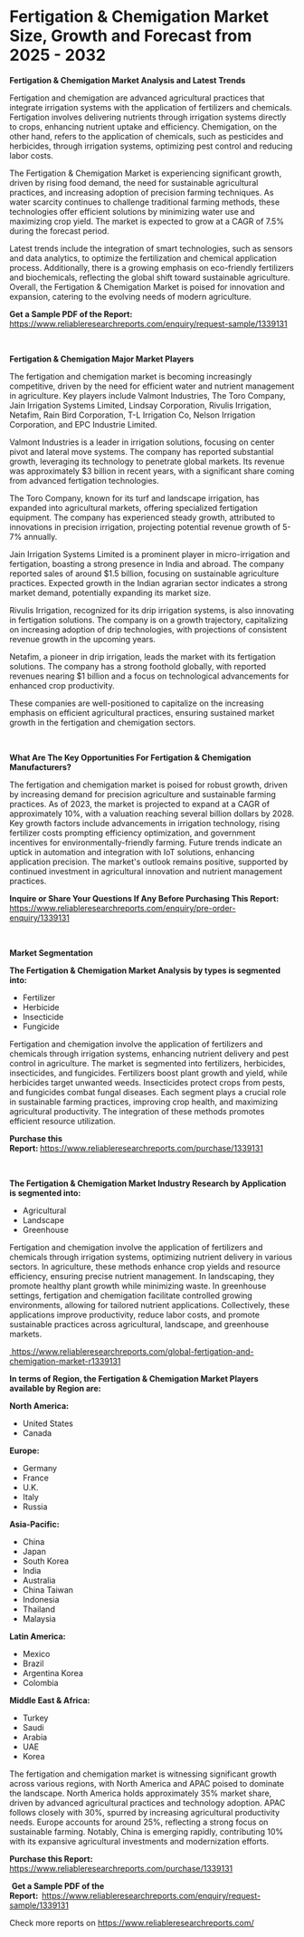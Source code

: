 <p><h1>Fertigation & Chemigation Market Size, Growth and Forecast from 2025 - 2032</h1></p><p><strong>Fertigation & Chemigation Market Analysis and Latest Trends</strong></p>
<p><p>Fertigation and chemigation are advanced agricultural practices that integrate irrigation systems with the application of fertilizers and chemicals. Fertigation involves delivering nutrients through irrigation systems directly to crops, enhancing nutrient uptake and efficiency. Chemigation, on the other hand, refers to the application of chemicals, such as pesticides and herbicides, through irrigation systems, optimizing pest control and reducing labor costs.</p><p>The Fertigation & Chemigation Market is experiencing significant growth, driven by rising food demand, the need for sustainable agricultural practices, and increasing adoption of precision farming techniques. As water scarcity continues to challenge traditional farming methods, these technologies offer efficient solutions by minimizing water use and maximizing crop yield. The market is expected to grow at a CAGR of 7.5% during the forecast period.</p><p>Latest trends include the integration of smart technologies, such as sensors and data analytics, to optimize the fertilization and chemical application process. Additionally, there is a growing emphasis on eco-friendly fertilizers and biochemicals, reflecting the global shift toward sustainable agriculture. Overall, the Fertigation & Chemigation Market is poised for innovation and expansion, catering to the evolving needs of modern agriculture.</p></p>
<p><strong>Get a Sample PDF of the Report:&nbsp;</strong> <a href="https://www.reliableresearchreports.com/enquiry/request-sample/1339131?utm_campaign=2788&utm_medium=2&utm_source=Github&utm_content=ia&utm_term=27032025&utm_id=fertigation-chemigation">https://www.reliableresearchreports.com/enquiry/request-sample/1339131</a></p>
<p>&nbsp;</p>
<p><strong>Fertigation & Chemigation Major Market Players</strong></p>
<p><p>The fertigation and chemigation market is becoming increasingly competitive, driven by the need for efficient water and nutrient management in agriculture. Key players include Valmont Industries, The Toro Company, Jain Irrigation Systems Limited, Lindsay Corporation, Rivulis Irrigation, Netafim, Rain Bird Corporation, T-L Irrigation Co, Nelson Irrigation Corporation, and EPC Industrie Limited.</p><p>Valmont Industries is a leader in irrigation solutions, focusing on center pivot and lateral move systems. The company has reported substantial growth, leveraging its technology to penetrate global markets. Its revenue was approximately $3 billion in recent years, with a significant share coming from advanced fertigation technologies.</p><p>The Toro Company, known for its turf and landscape irrigation, has expanded into agricultural markets, offering specialized fertigation equipment. The company has experienced steady growth, attributed to innovations in precision irrigation, projecting potential revenue growth of 5-7% annually.</p><p>Jain Irrigation Systems Limited is a prominent player in micro-irrigation and fertigation, boasting a strong presence in India and abroad. The company reported sales of around $1.5 billion, focusing on sustainable agriculture practices. Expected growth in the Indian agrarian sector indicates a strong market demand, potentially expanding its market size.</p><p>Rivulis Irrigation, recognized for its drip irrigation systems, is also innovating in fertigation solutions. The company is on a growth trajectory, capitalizing on increasing adoption of drip technologies, with projections of consistent revenue growth in the upcoming years.</p><p>Netafim, a pioneer in drip irrigation, leads the market with its fertigation solutions. The company has a strong foothold globally, with reported revenues nearing $1 billion and a focus on technological advancements for enhanced crop productivity.</p><p>These companies are well-positioned to capitalize on the increasing emphasis on efficient agricultural practices, ensuring sustained market growth in the fertigation and chemigation sectors.</p></p>
<p>&nbsp;</p>
<p><strong>What Are The Key Opportunities For Fertigation & Chemigation Manufacturers?</strong></p>
<p><p>The fertigation and chemigation market is poised for robust growth, driven by increasing demand for precision agriculture and sustainable farming practices. As of 2023, the market is projected to expand at a CAGR of approximately 10%, with a valuation reaching several billion dollars by 2028. Key growth factors include advancements in irrigation technology, rising fertilizer costs prompting efficiency optimization, and government incentives for environmentally-friendly farming. Future trends indicate an uptick in automation and integration with IoT solutions, enhancing application precision. The market's outlook remains positive, supported by continued investment in agricultural innovation and nutrient management practices.</p></p>
<p><strong>Inquire or Share Your Questions If Any Before Purchasing This Report:</strong> <a href="https://www.reliableresearchreports.com/enquiry/pre-order-enquiry/1339131?utm_campaign=2788&utm_medium=2&utm_source=Github&utm_content=ia&utm_term=27032025&utm_id=fertigation-chemigation">https://www.reliableresearchreports.com/enquiry/pre-order-enquiry/1339131</a></p>
<p>&nbsp;</p>
<p><strong>Market Segmentation</strong></p>
<p><strong>The Fertigation & Chemigation Market Analysis by types is segmented into:</strong></p>
<p><ul><li>Fertilizer</li><li>Herbicide</li><li>Insecticide</li><li>Fungicide</li></ul></p>
<p><p>Fertigation and chemigation involve the application of fertilizers and chemicals through irrigation systems, enhancing nutrient delivery and pest control in agriculture. The market is segmented into fertilizers, herbicides, insecticides, and fungicides. Fertilizers boost plant growth and yield, while herbicides target unwanted weeds. Insecticides protect crops from pests, and fungicides combat fungal diseases. Each segment plays a crucial role in sustainable farming practices, improving crop health, and maximizing agricultural productivity. The integration of these methods promotes efficient resource utilization.</p></p>
<p><strong>Purchase this Report:&nbsp;</strong><a href="https://www.reliableresearchreports.com/purchase/1339131?utm_campaign=2788&utm_medium=2&utm_source=Github&utm_content=ia&utm_term=27032025&utm_id=fertigation-chemigation">https://www.reliableresearchreports.com/purchase/1339131</a></p>
<p>&nbsp;</p>
<p><strong>The Fertigation & Chemigation Market Industry Research by Application is segmented into:</strong></p>
<p><ul><li>Agricultural</li><li>Landscape</li><li>Greenhouse</li></ul></p>
<p><p>Fertigation and chemigation involve the application of fertilizers and chemicals through irrigation systems, optimizing nutrient delivery in various sectors. In agriculture, these methods enhance crop yields and resource efficiency, ensuring precise nutrient management. In landscaping, they promote healthy plant growth while minimizing waste. In greenhouse settings, fertigation and chemigation facilitate controlled growing environments, allowing for tailored nutrient applications. Collectively, these applications improve productivity, reduce labor costs, and promote sustainable practices across agricultural, landscape, and greenhouse markets.</p></p>
<p><a href="https://www.reliableresearchreports.com/global-fertigation-and-chemigation-market-r1339131?utm_campaign=2788&utm_medium=2&utm_source=Github&utm_content=ia&utm_term=27032025&utm_id=fertigation-chemigation">&nbsp;https://www.reliableresearchreports.com/global-fertigation-and-chemigation-market-r1339131</a></p>
<p><strong>In terms of Region, the Fertigation & Chemigation Market Players available by Region are:</strong></p>
<p>
    <p> <strong> North America: </strong>
        <ul>
            <li>United States</li>
            <li>Canada</li>
        </ul>
        </p> 
    <p> <strong> Europe: </strong>
        <ul>
            <li>Germany</li>
            <li>France</li>
            <li>U.K.</li>
            <li>Italy</li>
            <li>Russia</li>
        </ul>
        </p> 
    <p> <strong> Asia-Pacific: </strong>
        <ul>
            <li>China</li>
            <li>Japan</li>
            <li>South Korea</li>
            <li>India</li>
            <li>Australia</li>
            <li>China Taiwan</li>
            <li>Indonesia</li>
            <li>Thailand</li>
            <li>Malaysia</li>
        </ul>
        </p> 
    <p> <strong> Latin America: </strong>
        <ul>
            <li>Mexico</li>
            <li>Brazil</li>
            <li>Argentina Korea</li>
            <li>Colombia</li>
        </ul>
        </p> 
    <p> <strong> Middle East & Africa: </strong>
        <ul>
            <li>Turkey</li>
            <li>Saudi</li>
            <li>Arabia</li>
            <li>UAE</li>
            <li>Korea</li>
        </ul>
    </p>
    </p>
<p><p>The fertigation and chemigation market is witnessing significant growth across various regions, with North America and APAC poised to dominate the landscape. North America holds approximately 35% market share, driven by advanced agricultural practices and technology adoption. APAC follows closely with 30%, spurred by increasing agricultural productivity needs. Europe accounts for around 25%, reflecting a strong focus on sustainable farming. Notably, China is emerging rapidly, contributing 10% with its expansive agricultural investments and modernization efforts.</p></p>
<p><strong>Purchase this Report: </strong><a href="https://www.reliableresearchreports.com/purchase/1339131?utm_campaign=2788&utm_medium=2&utm_source=Github&utm_content=ia&utm_term=27032025&utm_id=fertigation-chemigation">https://www.reliableresearchreports.com/purchase/1339131</a></p>
<p>&nbsp;<strong>Get a Sample PDF of the Report:&nbsp;&nbsp;</strong><a href="https://www.reliableresearchreports.com/enquiry/request-sample/1339131?utm_campaign=2788&utm_medium=2&utm_source=Github&utm_content=ia&utm_term=27032025&utm_id=fertigation-chemigation">https://www.reliableresearchreports.com/enquiry/request-sample/1339131</a></p>
<p><strong></strong></p>
<p>Check more reports on <a href="https://www.reliableresearchreports.com/?utm_campaign=2788&utm_medium=2&utm_source=Github&utm_content=ia&utm_term=27032025&utm_id=fertigation-chemigation">https://www.reliableresearchreports.com/</a></p>